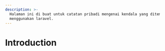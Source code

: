 ```yaml
---
description: >-
  Halaman ini di buat untuk catatan pribadi mengenai kendala yang ditemui saat
  menggunakan laravel.
---
```


# Introduction

